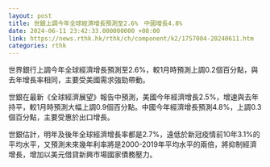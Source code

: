 ```yaml
---
layout: post
title: 世銀上調今年全球經濟增長預測至2.6%　中國增長4.8%
date: 2024-06-11 23:42:33.000000000 +08:00
link: https://news.rthk.hk/rthk/ch/component/k2/1757004-20240611.htm
categories: rthk
---
```


世界銀行上調今年全球經濟增長預測至2.6%，較1月時預測上調0.2個百分點，與去年增長率相同，主要受美國需求強勁帶動。

世銀在最新《全球經濟展望》報告中預測，美國今年經濟增長2.5%，增速與去年持平，較1月時預測大幅上調0.9個百分點。中國今年經濟增長預測4.8%，上調0.3個百分點，主要受惠於出口增長。

世銀估計，明年及後年全球經濟增長率都是2.7%，遠低於新冠疫情前10年3.1%的平均水平，又預測未來幾年利率將是2000-2019年平均水平的兩倍，將抑制經濟增長，增加以美元借貸新興市場國家債務壓力。
